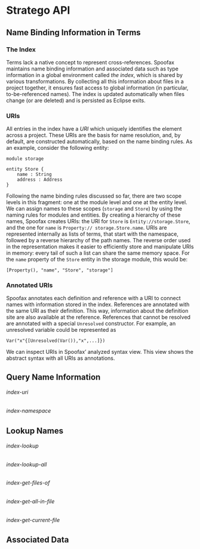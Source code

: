 # Stratego API

## Name Binding Information in Terms

### The Index

Terms lack a native concept to represent cross-references. 
Spoofax maintains name binding information and associated data such as type information in a global environment called *the index*, which is shared by various transformations.
By collecting all this information about files in a project together, it ensures fast access to global information (in particular, to-be-referenced names). The index is updated automatically when files change (or are deleted) and is persisted as Eclipse exits. 

### URIs

All entries in the index have a *URI* which uniquely identifies the element across a project. 
These URIs are the basis for name resolution, and, by default, are constructed automatically, based on the name binding rules. 
As an example, consider the following entity:

    module storage

    entity Store {
        name : String 
        address : Address
    }￼￼￼￼￼￼￼￼￼￼￼

Following the name binding rules discussed so far, there are two scope levels in this fragment: 
one at the module level and one at the entity level. 
We can assign names to these scopes (`storage` and `Store`) by using the naming rules for modules and entities. 
By creating a hierarchy of these names, Spoofax creates URIs: 
the URI for `Store` is `Entity://storage.Store`, and the one for `name` is `Property:// storage.Store.name`. 
URIs are represented internally as lists of terms, that start with the namespace, followed by a reverse hierarchy of the path names. 
The reverse order used in the representation makes it easier to efficiently store and manipulate URIs in memory: 
every tail of such a list can share the same memory space.
For the `name` property of the `Store` entity in the storage module, this would be:

    [Property(), "name", "Store", "storage"]

### Annotated URIs

Spoofax annotates each definition and reference with a URI to connect names with information stored in the index. 
References are annotated with the same URI as their definition. 
This way, information about the definition site are also available at the reference. 
References that cannot be resolved are annotated with a special `Unresolved` constructor. 
For example, an unresolved variable could be represented as

    Var("x"{[Unresolved(Var()),"x",...]})

We can inspect URIs in Spoofax’ analyzed syntax view. 
This view shows the abstract syntax with all URIs as annotations. 

## Query Name Information

###### index-uri

###### index-namespace

## Lookup Names

###### index-lookup

###### index-lookup-all

###### index-get-files-of

###### index-get-all-in-file

###### index-get-current-file

## Associated Data
